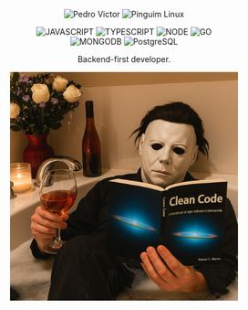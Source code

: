 <p align="center">
  <img src="https://img.shields.io/badge/Pedro%20Victor-800020?style=for-the-badge&logo=person&logoColor=white" alt="Pedro Victor">
  <img src="https://img.shields.io/badge/-000?style=for-the-badge&logo=linux&logoColor=white" alt="Pinguim Linux">
</p>

<div align="center">
  
  <img src="https://img.shields.io/badge/JAVASCRIPT-F7DF1E?style=for-the-badge&logo=javascript&logoColor=white" alt="JAVASCRIPT">
  <img src="https://img.shields.io/badge/TYPESCRIPT-3178C6?style=for-the-badge&logo=typescript&logoColor=white" alt="TYPESCRIPT">
  <img src="https://img.shields.io/badge/NODE-339933?style=for-the-badge&logo=node.js&logoColor=white" alt="NODE">
  <img src="https://img.shields.io/badge/GO-00ADD8?style=for-the-badge&logo=go&logoColor=white" alt="GO">

  <br>

  <!-- Linha 2 -->
  <img src="https://img.shields.io/badge/MONGODB-47A248?style=for-the-badge&logo=mongodb&logoColor=white" alt="MONGODB">
  <img src="https://img.shields.io/badge/PostgreSQL-336791?style=for-the-badge&logo=postgresql&logoColor=white" alt="PostgreSQL">

</div>

<p align="center">
  Backend-first developer.  
</p>


<p align="center">
  <img src="gitreadme.png" alt="GIF" width="400">
</p>
